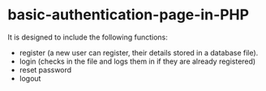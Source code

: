 # basic-authentication-page-in-PHP

It is designed to include the following functions:
-  register (a new user can register, their details stored in a database file). 
-  login (checks in the file and logs them in if they are already registered)
-  reset password
-  logout  